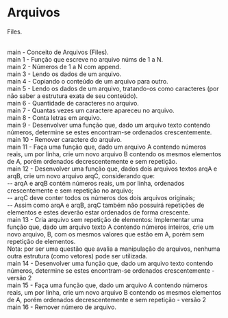 # Arquivos
Files.<br><br>

main - Conceito de Arquivos (Files). <br>
main 1 - Função que escreve no arquivo núms de 1 a N. <br>
main 2 - Números de 1 a N com append. <br>
main 3 - Lendo os dados de um arquivo. <br>
main 4 - Copiando o conteúdo de um arquivo para outro. <br>
main 5 - Lendo os dados de um arquivo, tratando-os como caracteres (por não saber a estrutura exata de seu conteúdo). <br>
main 6 - Quantidade de  caracteres no arquivo. <br>
main 7 - Quantas vezes um caractere apareceu no arquivo. <br>
main 8 - Conta letras em arquivo. <br>
main 9 - Desenvolver uma função que, dado um arquivo texto contendo números, determine se estes encontram-se ordenados crescentemente. <br>
main 10 - Remover caractere do arquivo. <br>
main 11 - Faça uma função que, dado um arquivo A contendo números reais, um por linha, crie um novo arquivo B contendo os mesmos elementos de A, porém ordenados decrescentemente e sem repetição. <br>
main 12 - Desenvolver uma função que, dados dois arquivos textos arqA e arqB, crie um novo arquivo arqC, considerando que:<br>
--  arqA e arqB contém números reais, um por linha, ordenados crescentemente e sem repetição no arquivo; <br>
--  arqC deve conter todos os números dos dois arquivos originais;<br>
-- Assim como arqA e arqB, arqC também não possuirá repetições de elementos e estes deverão estar ordenados de forma crescente.<br>
main 13 - Cria arquivo sem repetição de elementos: Implementar uma função que, dado um arquivo texto A contendo números inteiros, crie um novo arquivo, B, com os mesmos valores que estão em A, porém sem
repetição de elementos.<br>
Nota: por ser uma questão que avalia a manipulação de arquivos, nenhuma outra estrutura (como vetores) pode ser utilizada.<br>
main 14 - Desenvolver uma função que, dado um arquivo texto contendo números, determine se estes encontram-se ordenados crescentemente - versão 2 <br>
main 15 - Faça uma função que, dado um arquivo A contendo números reais, um por linha, crie um novo arquivo B contendo os mesmos elementos de A, porém ordenados decrescentemente e sem repetição - versão 2 <br>
main 16 - Remover número de arquivo. <br>
